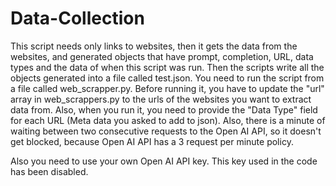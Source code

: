 # Data-Collection
This script needs only links to websites, then it gets the data from the websites, and generated objects that have prompt, completion, URL, data types and the data of when this script was run. Then the scripts write all the objects generated into a file called test.json.
You need to run the script from a file called web_scrapper.py. Before running it, you have to update the "url" array in web_scrappers.py to the urls of the websites you want to extract data from. Also, when you run it, you need to provide the "Data Type" field for each URL (Meta data you asked to add to json). Also, there is a minute of waiting between two consecutive requests to the Open AI API, so it doesn't get blocked, because Open AI API has a 3 request per minute policy.


Also you need to use your own Open AI API key. This key used in the code has been disabled. 
